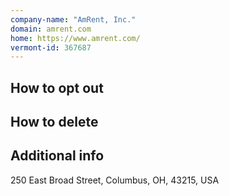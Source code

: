 ```yaml
---
company-name: "AmRent, Inc."
domain: amrent.com
home: https://www.amrent.com/
vermont-id: 367687
---
```

## How to opt out




## How to delete




## Additional info




250 East Broad Street, Columbus, OH, 43215, USA













